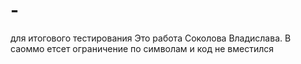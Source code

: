 # -
для  итогового тестирования
Это работа Соколова Владислава. В саоммо етсет ограничение по символам и код не вместился
